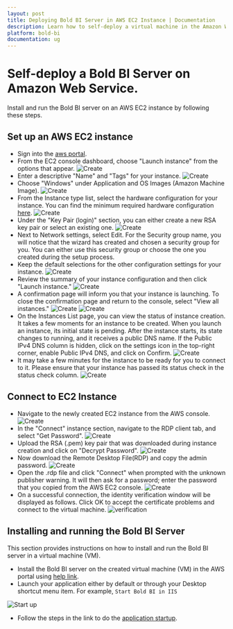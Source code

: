 ```yaml
---
layout: post
title: Deploying Bold BI Server in AWS EC2 Instance | Documentation
description: Learn how to self-deploy a virtual machine in the Amazon Web Service portal and install the Bold BI server application into it.
platform: bold-bi
documentation: ug
---
```


# Self-deploy a Bold BI Server on Amazon Web Service.

Install and run the Bold BI server on an AWS EC2 instance by following these steps.

## Set up an AWS EC2 instance

* Sign into the [aws portal](https://console.aws.amazon.com/ec2/.).
* From the EC2 console dashboard, choose "Launch instance" from the options that appear.
  ![Create](/static/assets/installation-and-deployment/images/create-aws-vm.png)
* Enter a descriptive "Name" and "Tags" for your instance.
  ![Create](/static/assets/installation-and-deployment/images/giving-name.png)
* Choose "Windows" under Application and OS Images (Amazon Machine Image).
  ![Create](/static/assets/installation-and-deployment/images/os-choosing.png)
* From the Instance type list, select the hardware configuration for your instance. You can find the minimum required hardware configuration  [here](https://help.boldbi.com/deploying-bold-bi/deploying-in-windows/prerequisites-windows/#hardware-requirements).
  ![Create](/static/assets/installation-and-deployment/images/vm-type-choosing.png)
* Under the "Key Pair (login)" section, you can either create a new RSA key pair or select an existing one.
  ![Create](/static/assets/installation-and-deployment/images/select-key-pair.png)
* Next to Network settings, select Edit. For the Security group name, you will notice that the wizard has created and chosen a security group for you. You can either use this security group or choose the one you created during the setup process.
* Keep the default selections for the other configuration settings for your instance.
  ![Create](/static/assets/installation-and-deployment/images/other-settigs.png)
* Review the summary of your instance configuration and then click "Launch instance."
  ![Create](/static/assets/installation-and-deployment/images/click-launch.png)
* A confirmation page will inform you that your instance is launching. To close the confirmation page and return to the console, select "View all instances."
  ![Create](/static/assets/installation-and-deployment/images/launch-confiramation.png)
  ![Create](/static/assets/installation-and-deployment/images/all-instance.png)
* On the Instances List page, you can view the status of instance creation. It takes a few moments for an instance to be created. When you launch an instance, its initial state is pending. After the instance starts, its state changes to running, and it receives a public DNS name. If the Public IPv4 DNS column is hidden, click on the settings icon in the top-right corner, enable Public IPv4 DNS, and click on Confirm.
  ![Create](/static/assets/installation-and-deployment/images/launch-status.png)
* It may take a few minutes for the instance to be ready for you to connect to it. Please ensure that your instance has passed its status check in the status check column.
  ![Create](/static/assets/installation-and-deployment/images/launch-success.png)
  
## Connect to EC2 Instance

* Navigate to the newly created EC2 instance from the AWS console.
  ![Create](/static/assets/installation-and-deployment/images/instance-panel.png)
* In the "Connect" instance section, navigate to the RDP client tab, and select "Get Password".
  ![Create](/static/assets/installation-and-deployment/images/get-passwoed.png)
* Upload the RSA (.pem) key pair that was downloaded during instance creation and click on "Decrypt Password".
  ![Create](/static/assets/installation-and-deployment/images/upload-pem.png)
* Now download the Remote Desktop File(RDP) and copy the admin password.
  ![Create](/static/assets/installation-and-deployment/images/get-password-link.png)
* Open the .rdp file and click "Connect" when prompted with the unknown publisher warning. It will then ask for a password; enter the password that you copied from the AWS EC2 console.
  ![Create](/static/assets/installation-and-deployment/images/get-warning.png)
* On a successful connection, the identity verification window will be displayed as follows. Click OK to accept the certificate problems and connect to the virtual machine.
  ![verification](/static/assets/installation-and-deployment/images/self-vm-connect-verification.png)

## Installing and running the Bold BI Server

This section provides instructions on how to install and run the Bold BI server in a virtual machine (VM).

* Install the Bold BI server on the created virtual machine (VM) in the AWS portal using [help link](/deploying-bold-bi/deploying-in-windows/installation-and-deployment/). 
* Launch your application either by default or through your Desktop shortcut menu item. For example, `Start Bold BI in IIS`

![Start up](/static/assets/installation-and-deployment/images/boldbi-startup.png)

* Follow the steps in the link to do the [application startup](/application-startup/).